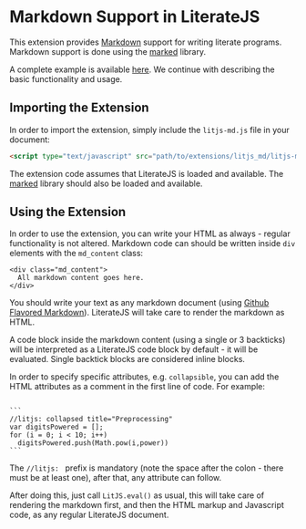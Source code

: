 
# Markdown Support in LiterateJS

This extension provides [Markdown](https://en.wikipedia.org/wiki/Markdown) support for writing literate programs.
Markdown support is done using the [marked](https://github.com/chjj/marked) library.

A complete example is available [here](https://github.com/slior/LiterateJS/blob/master/examples/markdown_example.html).
We continue with describing the basic functionality and usage.

## Importing the Extension

In order to import the extension, simply include the `litjs-md.js` file in your document:
``` html
<script type="text/javascript" src="path/to/extensions/litjs_md/litjs-md.js"></script>
```

The extension code assumes that LiterateJS is loaded and available.
The [marked](https://github.com/chjj/marked) library should also be loaded and available.

## Using the Extension

In order to use the extension, you can write your HTML as always - regular functionality is not altered. Markdown code can should be written inside `div` elements with the `md_content` class:

```
<div class="md_content">
  All markdown content goes here.
</div>
```

You should write your text as any markdown document (using [Github Flavored Markdown](https://help.github.com/articles/markdown-basics/)). LiterateJS will take care to render the markdown as HTML.

A code block inside the markdown content (using a single or 3 backticks) will be interpreted as a LiterateJS code block by default - it will be evaluated. Single backtick blocks are considered inline blocks.

In order to specify specific attributes, e.g. `collapsible`, you can add the HTML attributes as a comment in the first line of code.
For example:

````

```
//litjs: collapsed title="Preprocessing"
var digitsPowered = [];
for (i = 0; i < 10; i++)
  digitsPowered.push(Math.pow(i,power))
```

`````

The `//litjs: ` prefix is mandatory (note the space after the colon - there must be at least one), after that, any attribute can follow.

After doing this, just call `LitJS.eval()` as usual, this will take care of rendering the markdown first, and then the HTML markup and Javascript code, as any regular LiterateJS document.
